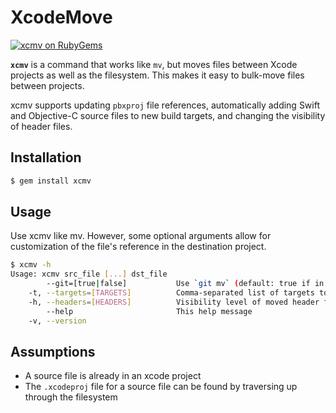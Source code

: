 # XcodeMove

[![xcmv on RubyGems](https://badge.fury.io/rb/xcmv.svg)](https://rubygems.org/gems/xcmv)

**`xcmv`** is a command that works like `mv`, but moves files between Xcode
projects as well as the filesystem. This makes it easy to bulk-move files
between projects.

xcmv supports updating `pbxproj` file references, automatically adding Swift and Objective-C source files to new build targets, and changing the visibility of header files.

## Installation

```sh
$ gem install xcmv
```

## Usage

Use xcmv like mv. However, some optional arguments allow for customization of
the file's reference in the destination project.

```sh
$ xcmv -h
Usage: xcmv src_file [...] dst_file
        --git=[true|false]           Use `git mv` (default: true if in a git repo)
    -t, --targets=[TARGETS]          Comma-separated list of targets to add moved files to (default: guess)
    -h, --headers=[HEADERS]          Visibility level of moved header files (default: `public` for frameworks, `project` otherwise)
        --help                       This help message
    -v, --version
```

## Assumptions

* A source file is already in an xcode project
* The `.xcodeproj` file for a source file can be found by traversing up through
  the filesystem

